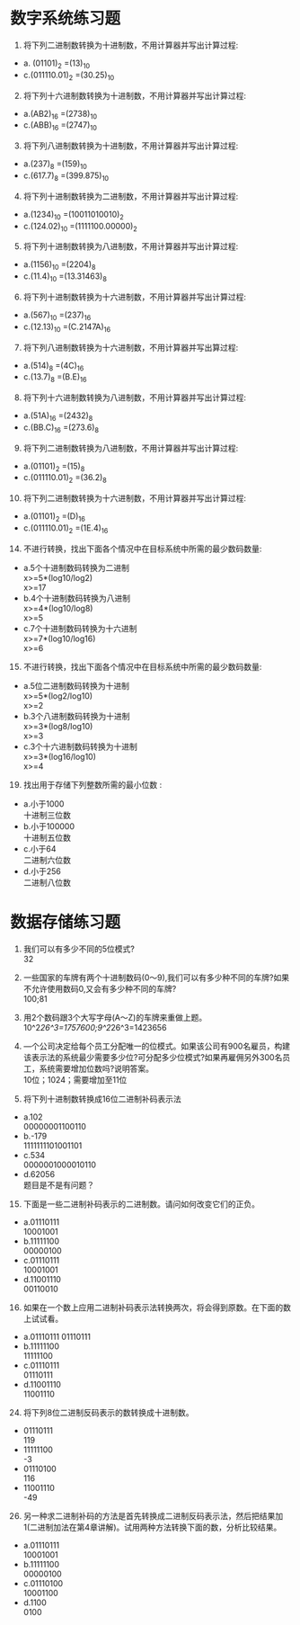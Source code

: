 # 数字系统练习题
1. 将下列二进制数转换为十进制数，不用计算器并写出计算过程:  
- a. (01101)<sub>2</sub> =(13)<sub>10</sub>
- c.(011110.01)<sub>2</sub> =(30.25)<sub>10</sub> 
2. 将下列十六进制数转换为十进制数，不用计算器并写出计算过程:
- a.(AB2)<sub>16</sub> =(2738)<sub>10</sub>
-  c.(ABB)<sub>16</sub> =(2747)<sub>10</sub>
3. 将下列八进制数转换为十进制数，不用计算器并写出计算过程:
- a.(237)<sub>8</sub> =(159)<sub>10</sub>
- c.(617.7)<sub>8</sub> =(399.875)<sub>10</sub>
4. 将下列十进制数转换为二进制数，不用计算器并写出计算过程:
- a.(1234)<sub>10</sub> =(10011010010)<sub>2</sub>   
- c.(124.02)<sub>10</sub> =(1111100.00000)<sub>2</sub>
5. 将下列十进制数转换为八进制数，不用计算器并写出计算过程:
- a.(1156)<sub>10</sub> =(2204)<sub>8</sub>
- c.(11.4)<sub>10</sub> =(13.31463)<sub>8</sub>
6. 将下列十进制数转换为十六进制数，不用计算器并写出计算过程:
- a.(567)<sub>10</sub> =(237)<sub>16</sub>
- c.(12.13)<sub>10</sub> =(C.2147A)<sub>16</sub>
7. 将下列八进制数转换为十六进制数，不用计算器并写出算过程:
- a.(514)<sub>8</sub> =(4C)<sub>16</sub>
- c.(13.7)<sub>8</sub> =(B.E)<sub>16</sub>
8. 将下列十六进制数转换为八进制数，不用计算器并写出计算过程:
- a.(51A)<sub>16</sub> =(2432)<sub>8</sub>
- c.(BB.C)<sub>16</sub> =(273.6)<sub>8</sub>
9. 将下列二进制数转换为八进制数，不用计算器并写出计算过程:
- a.(01101)<sub>2</sub> =(15)<sub>8</sub>
- c.(011110.01)<sub>2</sub> =(36.2)<sub>8</sub>
10. 将下列二进制数转换为十六进制数，不用计算器并写出计算过程:
- a.(01101)<sub>2</sub> =(D)<sub>16</sub>
- c.(011110.01)<sub>2</sub> =(1E.4)<sub>16</sub>
14. 不进行转换，找出下面各个情况中在目标系统中所需的最少数码数量:
- a.5个十进制数码转换为二进制   
x>=5*(log10/log2)   
x>=17
- b.4个十进制数码转换为八进制   
x>=4*(log10/log8)   
x>=5
- c.7个十进制数码转换为十六进制   
x>=7*(log10/log16)   
x>=6
15. 不进行转换，找出下面各个情况中在目标系统中所需的最少数码数量:
- a.5位二进制数码转换为十进制   
x>=5*(log2/log10)   
x>=2
- b.3个八进制数码转换为十进制   
x>=3*(log8/log10)   
x>=3
- c.3个十六进制数码转换为十进制   
x>=3*(log16/log10)   
x>=4
19. 找出用于存储下列整数所需的最小位数 :   
- a.小于1000   
十进制三位数
- b.小于100000   
十进制五位数
- c.小于64   
二进制六位数
- d.小于256   
二进制八位数

# 数据存储练习题
1. 我们可以有多少不同的5位模式?   
32

2. 一些国家的车牌有两个十进制数码(0〜9),我们可以有多少种不同的车牌?如果不允许使用数码0,又会有多少种不同的车牌?   
100;81
3. 用2个数码跟3个大写字母(A〜Z)的车牌来重做上题。  
10^2*26^3=1757600;9^2*26^3=1423656
6. —个公司决定给每个员工分配唯一的位模式。如果该公司有900名雇员，构建该表示法的系统最少需要多少位?可分配多少位模式?如果再雇佣另外300名员工，系统需要增加位数吗?说明答案。   
10位；1024；需要增加至11位

12. 将下列十进制数转换成16位二进制补码表示法
- a.102   
00000001100110
- b.-179   
1111111101001101
- c.534   
0000001000010110
- d.62056   
题目是不是有问题？
15. 下面是一些二进制补码表示的二进制数。请问如何改变它们的正负。
- a.01110111   
10001001
- b.11111100   
00000100
- c.01110111   
10001001 
- d.11001110   
00110010
16. 如果在一个数上应用二进制补码表示法转换两次，将会得到原数。在下面的数上试试看。
- a.01110111
01110111
- b.11111100   
11111100
- c.01110111   
01110111
- d.11001110   
11001110
24. 将下列8位二进制反码表示的数转换成十进制数。
- 01110111   
119
- 11111100   
-3
- 01110100  
116
- 11001110   
-49
26. 另一种求二进制补码的方法是首先转换成二进制反码表示法，然后把结果加1(二进制加法在第4章讲解)。试用两种方法转换下面的数，分析比较结果。
- a.01110111   
10001001
- b.11111100   
00000100
- c.01110100   
10001100
- d.1100   
0100





